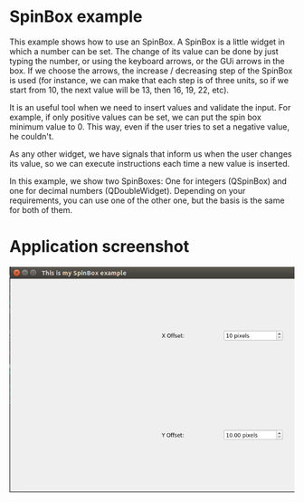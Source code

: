 # SpinBox example
This example shows how to use an SpinBox.
A SpinBox is a little widget in which a number can be set. The change of its
value can be done by just typing the number, or using the keyboard arrows,
or the GUi arrows in the box. If we choose the arrows, the increase / decreasing
step of the SpinBox is used (for instance, we can make that each step is
of three units, so if we start from 10, the next value will be 13, then 16, 19, 22, etc).

It is an useful tool when we need to insert values and validate the input. For
example, if only positive values can be set, we can put the spin box minimum
value to 0. This way, even if the user tries to set a negative value, he couldn't.

As any other widget, we have signals that inform us when the user changes its
value, so we can execute instructions each time a new value is inserted.

In this example, we show two SpinBoxes: One for integers (QSpinBox) and one for
decimal numbers (QDoubleWidget). Depending on your requirements, you can use
one of the other one, but the basis is the same for both of them.

# Application screenshot
![app screenshot](/PyQtExamples/SpinBoxExample/images/SpinBoxExample.png)